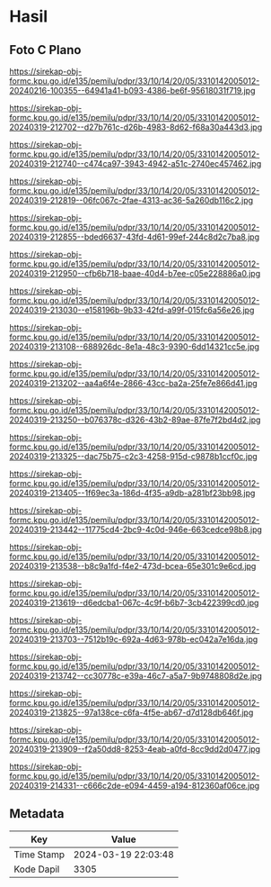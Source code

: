 # Hasil

## Foto C Plano

https://sirekap-obj-formc.kpu.go.id/e135/pemilu/pdpr/33/10/14/20/05/3310142005012-20240216-100355--64941a41-b093-4386-be6f-95618031f719.jpg

https://sirekap-obj-formc.kpu.go.id/e135/pemilu/pdpr/33/10/14/20/05/3310142005012-20240319-212702--d27b761c-d26b-4983-8d62-f68a30a443d3.jpg

https://sirekap-obj-formc.kpu.go.id/e135/pemilu/pdpr/33/10/14/20/05/3310142005012-20240319-212740--c474ca97-3943-4942-a51c-2740ec457462.jpg

https://sirekap-obj-formc.kpu.go.id/e135/pemilu/pdpr/33/10/14/20/05/3310142005012-20240319-212819--06fc067c-2fae-4313-ac36-5a260db116c2.jpg

https://sirekap-obj-formc.kpu.go.id/e135/pemilu/pdpr/33/10/14/20/05/3310142005012-20240319-212855--bded6637-43fd-4d61-99ef-244c8d2c7ba8.jpg

https://sirekap-obj-formc.kpu.go.id/e135/pemilu/pdpr/33/10/14/20/05/3310142005012-20240319-212950--cfb6b718-baae-40d4-b7ee-c05e228886a0.jpg

https://sirekap-obj-formc.kpu.go.id/e135/pemilu/pdpr/33/10/14/20/05/3310142005012-20240319-213030--e158196b-9b33-42fd-a99f-015fc6a56e26.jpg

https://sirekap-obj-formc.kpu.go.id/e135/pemilu/pdpr/33/10/14/20/05/3310142005012-20240319-213108--688926dc-8e1a-48c3-9390-6dd14321cc5e.jpg

https://sirekap-obj-formc.kpu.go.id/e135/pemilu/pdpr/33/10/14/20/05/3310142005012-20240319-213202--aa4a6f4e-2866-43cc-ba2a-25fe7e866d41.jpg

https://sirekap-obj-formc.kpu.go.id/e135/pemilu/pdpr/33/10/14/20/05/3310142005012-20240319-213250--b076378c-d326-43b2-89ae-87fe7f2bd4d2.jpg

https://sirekap-obj-formc.kpu.go.id/e135/pemilu/pdpr/33/10/14/20/05/3310142005012-20240319-213325--dac75b75-c2c3-4258-915d-c9878b1ccf0c.jpg

https://sirekap-obj-formc.kpu.go.id/e135/pemilu/pdpr/33/10/14/20/05/3310142005012-20240319-213405--1f69ec3a-186d-4f35-a9db-a281bf23bb98.jpg

https://sirekap-obj-formc.kpu.go.id/e135/pemilu/pdpr/33/10/14/20/05/3310142005012-20240319-213442--11775cd4-2bc9-4c0d-946e-663cedce98b8.jpg

https://sirekap-obj-formc.kpu.go.id/e135/pemilu/pdpr/33/10/14/20/05/3310142005012-20240319-213538--b8c9a1fd-f4e2-473d-bcea-65e301c9e6cd.jpg

https://sirekap-obj-formc.kpu.go.id/e135/pemilu/pdpr/33/10/14/20/05/3310142005012-20240319-213619--d6edcba1-067c-4c9f-b6b7-3cb422399cd0.jpg

https://sirekap-obj-formc.kpu.go.id/e135/pemilu/pdpr/33/10/14/20/05/3310142005012-20240319-213703--7512b19c-692a-4d63-978b-ec042a7e16da.jpg

https://sirekap-obj-formc.kpu.go.id/e135/pemilu/pdpr/33/10/14/20/05/3310142005012-20240319-213742--cc30778c-e39a-46c7-a5a7-9b9748808d2e.jpg

https://sirekap-obj-formc.kpu.go.id/e135/pemilu/pdpr/33/10/14/20/05/3310142005012-20240319-213825--97a138ce-c6fa-4f5e-ab67-d7d128db646f.jpg

https://sirekap-obj-formc.kpu.go.id/e135/pemilu/pdpr/33/10/14/20/05/3310142005012-20240319-213909--f2a50dd8-8253-4eab-a0fd-8cc9dd2d0477.jpg

https://sirekap-obj-formc.kpu.go.id/e135/pemilu/pdpr/33/10/14/20/05/3310142005012-20240319-214331--c666c2de-e094-4459-a194-812360af06ce.jpg


## Metadata

| Key        | Value               |
| ---------- | ------------------- |
| Time Stamp | 2024-03-19 22:03:48 |
| Kode Dapil | 3305                |



